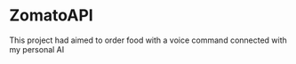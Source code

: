 # ZomatoAPI
This project had aimed to order food with a voice command connected with my personal AI
